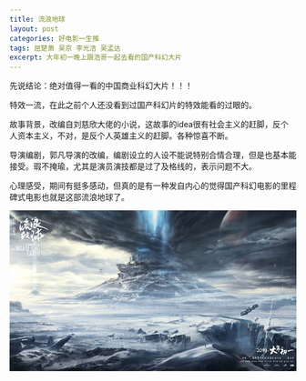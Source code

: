```yaml
---
title: 流浪地球
layout: post
categories: 好电影一生推
tags: 屈楚萧 吴京 李光洁 吴孟达 
excerpt: 大年初一晚上跟浩哥一起去看的国产科幻大片
---
```


先说结论：绝对值得一看的中国商业科幻大片！！！

特效一流，在此之前个人还没看到过国产科幻片的特效能看的过眼的。

故事背景，改编自刘慈欣大佬的小说，这故事的idea很有社会主义的赶脚，反个人资本主义，不对，是反个人英雄主义的赶脚。各种惊喜不断。

导演编剧，郭凡导演的改编，编剧设立的人设不能说特别合情合理，但是也基本能接受。瑕不掩瑜，尤其是演员演技都是过了及格线的，表示问题不大。

心理感受，期间有挺多感动，但真的是有一种发自内心的觉得国产科幻电影的里程碑式电影也就是这部流浪地球了。


![image](https://raw.githubusercontent.com/NicolasLee/nicolaslee.github.io/master/pictures/流浪地球.jpg)




